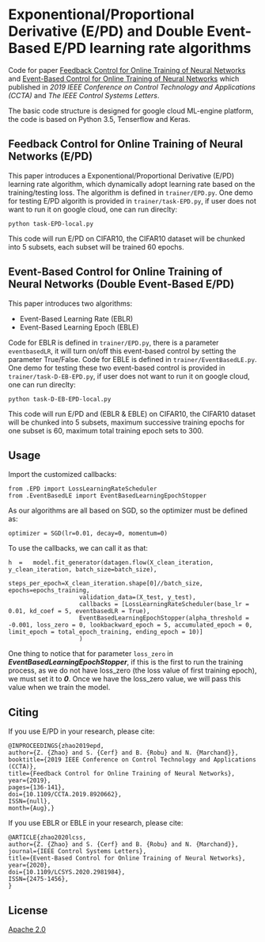# Exponentional/Proportional Derivative (E/PD) and Double Event-Based E/PD learning rate algorithms
Code for paper [Feedback Control for Online Training of Neural Networks](https://hal.archives-ouvertes.fr/hal-02115916v2/document) and [Event-Based Control for Online Training of Neural Networks](https://ieeexplore.ieee.org/document/9042857) 
which published in *2019 IEEE Conference on Control Technology and Applications (CCTA)* and *The IEEE Control Systems Letters*.

The basic code structure is designed for google cloud ML-engine platform, the code is based on Python 3.5, Tenserflow and Keras.

## Feedback Control for Online Training of Neural Networks (E/PD)
This paper introduces a Exponentional/Proportional Derivative (E/PD) learning rate algorithm, which dynamically adopt learning rate based on the training/testing loss.
The algorithm is defined in `trainer/EPD.py`. One demo for testing E/PD algorith is provided in `trainer/task-EPD.py`, if user does not want to run it on google cloud, one can run direclty:

```python3
python task-EPD-local.py
```
This code will run E/PD on CIFAR10, the CIFAR10 dataset will be chunked into 5 subsets, each subset will be trained 60 epochs.

## Event-Based Control for Online Training of Neural Networks (Double Event-Based E/PD)
This paper introduces two algorithms:

- Event-Based Learning Rate (EBLR)
- Event-Based Learning Epoch (EBLE)

Code for EBLR is defined in `trainer/EPD.py`, there is a parameter `eventbasedLR`, it will turn on/off this event-based control by setting the parameter True/False.
Code for EBLE is defined in `trainer/EventBasedLE.py`.
One demo for testing these two event-based control is provided in `trainer/task-D-EB-EPD.py`, if user does not want to run it on google cloud, one can run direclty:

```python3
python task-D-EB-EPD-local.py
```
This code will run E/PD and (EBLR & EBLE) on CIFAR10, the CIFAR10 dataset will be chunked into 5 subsets, maximum successive training epochs for one subset is 60, maximum total training epoch sets to 300.

## Usage
Import the customized callbacks:
```
from .EPD import LossLearningRateScheduler
from .EventBasedLE import EventBasedLearningEpochStopper
```

As our algorithms are all based on SGD, so the optimizer must be defined as:
```
optimizer = SGD(lr=0.01, decay=0, momentum=0)
```
To use the callbacks, we can call it as that:

```
h  =   model.fit_generator(datagen.flow(X_clean_iteration, y_clean_iteration, batch_size=batch_size),
                    steps_per_epoch=X_clean_iteration.shape[0]//batch_size, epochs=epochs_training,
                    validation_data=(X_test, y_test), 
                    callbacks = [LossLearningRateScheduler(base_lr = 0.01, kd_coef = 5, eventbasedLR = True), 
                    EventBasedLearningEpochStopper(alpha_threshold = -0.001, loss_zero = 0, lookbackward_epoch = 5, accumulated_epoch = 0, limit_epoch = total_epoch_training, ending_epoch = 10)]
                    )
```

One thing to notice that for parameter `loss_zero` in ***EventBasedLearningEpochStopper***, if this is the first to run the training process, as we do not have loss_zero (the loss value of first training epoch), we must set it to ***0***. Once we have the loss_zero value, we will pass this value when we train the model.

## Citing
If you use E/PD in your research, please cite:
```text
@INPROCEEDINGS{zhao2019epd, 
author={Z. {Zhao} and S. {Cerf} and B. {Robu} and N. {Marchand}}, 
booktitle={2019 IEEE Conference on Control Technology and Applications (CCTA)}, 
title={Feedback Control for Online Training of Neural Networks}, 
year={2019}, 
pages={136-141}, 
doi={10.1109/CCTA.2019.8920662}, 
ISSN={null}, 
month={Aug},}
```
If you use EBLR or EBLE in your research, please cite:
```text
@ARTICLE{zhao2020lcss, 
author={Z. {Zhao} and S. {Cerf} and B. {Robu} and N. {Marchand}}, 
journal={IEEE Control Systems Letters}, 
title={Event-Based Control for Online Training of Neural Networks}, 
year={2020}, 
doi={10.1109/LCSYS.2020.2981984}, 
ISSN={2475-1456}, 
}
```
## License
[Apache 2.0](./LICENSE)




